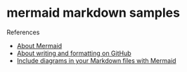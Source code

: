 # mermaid markdown samples

References
- [About Mermaid](https://mermaid-js.github.io/mermaid)
- [About writing and formatting on GitHub](https://docs.github.com/en/get-started/writing-on-github/getting-started-with-writing-and-formatting-on-github/about-writing-and-formatting-on-github)
- [Include diagrams in your Markdown files with Mermaid](https://github.blog/2022-02-14-include-diagrams-markdown-files-mermaid/)
